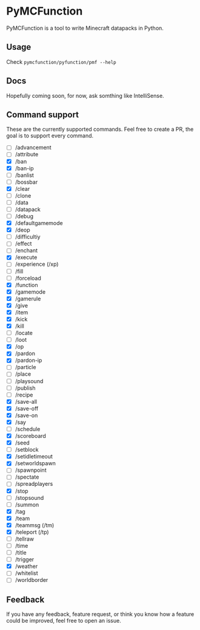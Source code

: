 # PyMCFunction

PyMCFunction is a tool to write Minecraft datapacks in Python.

## Usage

Check `pymcfunction/pyfunction/pmf --help`

## Docs

Hopefully coming soon, for now, ask somthing like IntelliSense.

## Command support

These are the currently supported commands. Feel free to create a PR, the goal is to support every command.

 - [ ] /advancement
 - [ ] /attribute
 - [x] /ban
 - [x] /ban-ip
 - [ ] /banlist
 - [ ] /bossbar
 - [x] /clear
 - [ ] /clone
 - [ ] /data
 - [ ] /datapack
 - [ ] /debug
 - [x] /defaultgamemode
 - [x] /deop
 - [ ] /difficultiy
 - [ ] /effect
 - [ ] /enchant
 - [x] /execute
 - [ ] /experience (/xp)
 - [ ] /fill
 - [ ] /forceload
 - [x] /function
 - [x] /gamemode
 - [x] /gamerule
 - [x] /give
 - [x] /item
 - [x] /kick
 - [x] /kill
 - [ ] /locate
 - [ ] /loot
 - [x] /op
 - [x] /pardon
 - [x] /pardon-ip
 - [ ] /particle
 - [ ] /place
 - [ ] /playsound
 - [ ] /publish
 - [ ] /recipe
 - [x] /save-all
 - [x] /save-off
 - [x] /save-on
 - [x] /say
 - [ ] /schedule
 - [x] /scoreboard
 - [x] /seed
 - [ ] /setblock
 - [x] /setidletimeout
 - [x] /setworldspawn
 - [ ] /spawnpoint
 - [ ] /spectate
 - [ ] /spreadplayers
 - [x] /stop
 - [ ] /stopsound
 - [ ] /summon
 - [x] /tag
 - [x] /team
 - [x] /teammsg (/tm)
 - [x] /teleport (/tp)
 - [ ] /tellraw
 - [ ] /time
 - [ ] /title
 - [ ] /trigger
 - [x] /weather
 - [ ] /whitelist
 - [ ] /worldborder

## Feedback

If you have any feedback, feature request, or think you know how a feature could be improved, feel free to open an issue.